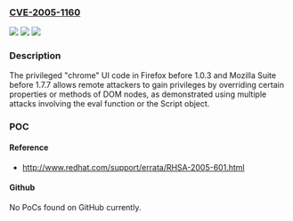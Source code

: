 ### [CVE-2005-1160](https://cve.mitre.org/cgi-bin/cvename.cgi?name=CVE-2005-1160)
![](https://img.shields.io/static/v1?label=Product&message=n%2Fa&color=blue)
![](https://img.shields.io/static/v1?label=Version&message=n%2Fa&color=blue)
![](https://img.shields.io/static/v1?label=Vulnerability&message=n%2Fa&color=brighgreen)

### Description

The privileged "chrome" UI code in Firefox before 1.0.3 and Mozilla Suite before 1.7.7 allows remote attackers to gain privileges by overriding certain properties or methods of DOM nodes, as demonstrated using multiple attacks involving the eval function or the Script object.

### POC

#### Reference
- http://www.redhat.com/support/errata/RHSA-2005-601.html

#### Github
No PoCs found on GitHub currently.

